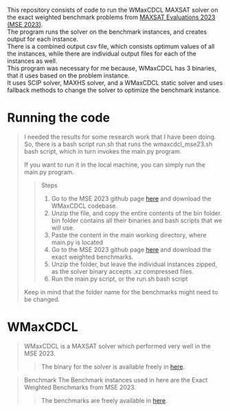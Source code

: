 This repository consists of code to run the WMaxCDCL MAXSAT solver on the exact weighted benchmark problems from [MAXSAT Evaluations 2023 (MSE 2023)](https://maxsat-evaluations.github.io/2023/).<br>
The program runs the solver on the benchmark instances, and creates output for each instance. <br> There is a combined output csv file, which consists optimum values of all the instances, while there are individual
output files for each of the instances as well.
<br>
This program was necessary for me because, WMaxCDCL has 3 binaries, that it uses based on the problem instance.<br>
It uses SCIP solver, MAXHS solver, and a WMaxCDCL static solver and uses fallback methods to change the solver to optimize the benchmark instance.

# Running the code
> I needed the results for some research work that I have been doing. So, there is a bash script run.sh that runs the wmaxcdcl_mse23.sh bash script, which in turn invokes the main.py program.
> 
> If you want to run it in the local machine, you can simply run the main.py program.
>
>> Steps
>> 1. Go to the MSE 2023 github page [here](https://maxsat-evaluations.github.io/2023/descriptions.html) and download the WMaxCDCL codebase.
>> 2. Unzip the file, and copy the entire contents of the bin folder. bin folder contains all their binaries and bash scripts that we will use.
>> 3. Paste the content in the main working directory, where main.py is located
>> 4. Go to the MSE 2023 github page [here](https://maxsat-evaluations.github.io/2023/benchmarks.html) and download the exact weighted benchmarks.
>> 5. Unzip the folder, but leave the individual instances zipped, as the solver binary accepts .xz compressed files.
>> 6. Run the main.py script, or the run.sh bash script
>
>Keep in mind that the folder name for the benchmarks might need to be changed.

# WMaxCDCL
> WMaxCDCL is a MAXSAT solver which performed very well in the MSE 2023.
> > The binary for the solver is available freely in [here](https://maxsat-evaluations.github.io/2023/descriptions.html).
>

> Benchmark
> The Benchmark instances used in here are the Exact Weighted Benchmarks from MSE 2023.
> > The benchmarks are freely available in [here](https://maxsat-evaluations.github.io/2023/benchmarks.html).
>
